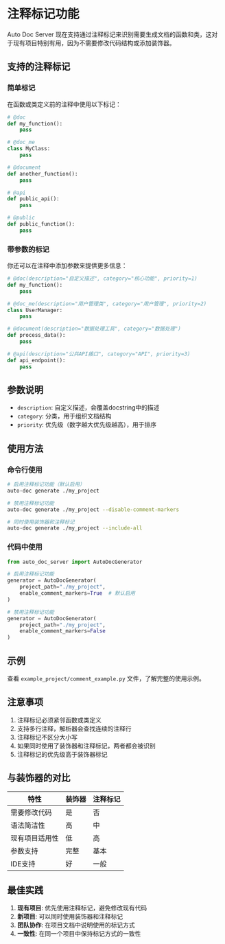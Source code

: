 # 注释标记功能

Auto Doc Server 现在支持通过注释标记来识别需要生成文档的函数和类，这对于现有项目特别有用，因为不需要修改代码结构或添加装饰器。

## 支持的注释标记

### 简单标记

在函数或类定义前的注释中使用以下标记：

```python
# @doc
def my_function():
    pass

# @doc_me
class MyClass:
    pass

# @document
def another_function():
    pass

# @api
def public_api():
    pass

# @public
def public_function():
    pass
```

### 带参数的标记

你还可以在注释中添加参数来提供更多信息：

```python
# @doc(description="自定义描述", category="核心功能", priority=1)
def my_function():
    pass

# @doc_me(description="用户管理类", category="用户管理", priority=2)
class UserManager:
    pass

# @document(description="数据处理工具", category="数据处理")
def process_data():
    pass

# @api(description="公共API接口", category="API", priority=3)
def api_endpoint():
    pass
```

## 参数说明

- `description`: 自定义描述，会覆盖docstring中的描述
- `category`: 分类，用于组织文档结构
- `priority`: 优先级（数字越大优先级越高），用于排序

## 使用方法

### 命令行使用

```bash
# 启用注释标记功能（默认启用）
auto-doc generate ./my_project

# 禁用注释标记功能
auto-doc generate ./my_project --disable-comment-markers

# 同时使用装饰器和注释标记
auto-doc generate ./my_project --include-all
```

### 代码中使用

```python
from auto_doc_server import AutoDocGenerator

# 启用注释标记功能
generator = AutoDocGenerator(
    project_path="./my_project",
    enable_comment_markers=True  # 默认启用
)

# 禁用注释标记功能
generator = AutoDocGenerator(
    project_path="./my_project",
    enable_comment_markers=False
)
```

## 示例

查看 `example_project/comment_example.py` 文件，了解完整的使用示例。

## 注意事项

1. 注释标记必须紧邻函数或类定义
2. 支持多行注释，解析器会查找连续的注释行
3. 注释标记不区分大小写
4. 如果同时使用了装饰器和注释标记，两者都会被识别
5. 注释标记的优先级高于装饰器标记

## 与装饰器的对比

| 特性 | 装饰器 | 注释标记 |
|------|--------|----------|
| 需要修改代码 | 是 | 否 |
| 语法简洁性 | 高 | 中 |
| 现有项目适用性 | 低 | 高 |
| 参数支持 | 完整 | 基本 |
| IDE支持 | 好 | 一般 |

## 最佳实践

1. **现有项目**: 优先使用注释标记，避免修改现有代码
2. **新项目**: 可以同时使用装饰器和注释标记
3. **团队协作**: 在项目文档中说明使用的标记方式
4. **一致性**: 在同一个项目中保持标记方式的一致性 